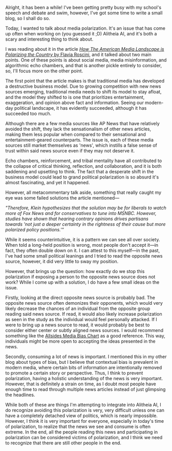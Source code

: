 Alright, it has been a while! I've been getting pretty busy with my school's speech and debate and swim, however, I've got some time to write a small blog, so I shall do so.

Today, I wanted to talk about media polarization. It's an issue that has come up often when working on (you guessed it ;D) Alitheia AI, and it's both a scary and interesting thing to think about.

I was reading about it in the article [*How The American Media Landscape is Polarizing the Country* by Flavia Roscini](https://sites.bu.edu/pardeeatlas/advancing-human-progress-initiative/back2school/how-the-american-media-landscape-is-polarizing-the-country/), and it talked about two main points. One of these points is about social media, media misinformation, and algorithmic echo chambers, and that is another pickle entirely to consider, so, I'll focus more on the other point. 

The first point that the article makes is that traditional media has developed a destructive business model. Due to growing competition with new news sources emerging, traditional media needs to shift its model to stay afloat, and the model they shifted to is one that prioritizes entertainment, exaggeration, and opinion above fact and information. Seeing our modern-day political landscape, it has evidently succeeded, although it has succeeded too much.

Although there are a few media sources like AP News that have relatively avoided the shift, they lack the sensationalism of other news articles, making them less popular when compared to their sensational and entertainment-geared counterparts. The issue is, each of these media sources still market themselves as 'news', which instills a false sense of trust within said news source even if they may not deserve it.

Echo chambers, reinforcement, and tribal mentality have all contributed to the collapse of critical thinking, reflection, and collaboration, and it is both saddening and upsetting to think. The fact that a desperate shift in the business model could lead to grand political polarization is so absurd it's almost fascinating, and yet it happened.

However, all metacommentary talk aside, something that really caught my eye was some failed solutions the article mentioned—


*"Therefore, Klein hypothesizes that the solution may be for liberals to watch more of Fox News and for conservatives to tune into MSNBC. However, studies have shown that hearing contrary opinions drives partisans towards 'not just a deeper certainty in the rightness of their cause but more polarized policy positions.'"*

While it seems counterintuitive, it is a pattern we can see all over society. When told a long-held position is wrong, most people don't accept it—in fact, they often double down on it. I can attest to this myself—in the past, I've had some small political leanings and I tried to read the opposite news source, however, it did very little to sway my position. 

However, that brings up the question: how exactly do we stop this polarization if exposing a person to the opposite news source does not work? While I come up with a solution, I do have a few small ideas on the issue. 

Firstly, looking at the direct opposite news source is probably bad. The opposite news source often demonizes their opponents, which would very likely decrease the chances of an individual from the opposite group reading said news source. If read, it would also likely increase polarization as seen in the study as the individual would feel personally attacked. If I were to bring up a news source to read, it would probably be best to consider either center or subtly aligned news sources. I would recommend something like the [Allsides Media Bias Chart](https://www.allsides.com/media-bias/media-bias-chart) as a good reference. This way, individuals might be more open to accepting the ideas presented in the news.

Secondly, consuming a lot of news is important. I mentioned this in my other blog about types of bias, but I believe that contextual bias is prevalent in modern media, where certain bits of information are intentionally removed to promote a certain story or perspective. Thus, I think to prevent polarization, having a holistic understanding of the news is very important. However, that is definitely a strain on time, as I doubt most people have enough time to read through multiple news articles instead of just glimpsing the headlines.

While both of these are things I'm attempting to integrate into Alitheia AI, I do recognize avoiding this polarization is very, very difficult unless one can have a completely detached view of politics, which is nearly impossible. However, I think it is very important for everyone, especially in today's time of polarization, to realize that the news we see and consume is often extreme. In the end, all the people reading this news and participating in polarization can be considered victims of polarization, and I think we need to recognize that there are still other people in the end.